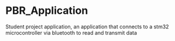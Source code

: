 # PBR_Application
Student project application, an application that connects to a stm32 
microcontroller via bluetooth to read and transmit data
